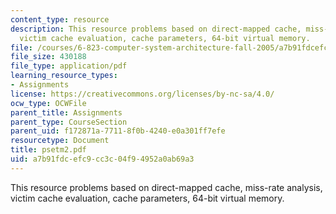 ```yaml
---
content_type: resource
description: This resource problems based on direct-mapped cache, miss-rate analysis,
  victim cache evaluation, cache parameters, 64-bit virtual memory.
file: /courses/6-823-computer-system-architecture-fall-2005/a7b91fdcefc9cc3c04f94952a0ab69a3_psetm2.pdf
file_size: 430188
file_type: application/pdf
learning_resource_types:
- Assignments
license: https://creativecommons.org/licenses/by-nc-sa/4.0/
ocw_type: OCWFile
parent_title: Assignments
parent_type: CourseSection
parent_uid: f172871a-7711-8f0b-4240-e0a301ff7efe
resourcetype: Document
title: psetm2.pdf
uid: a7b91fdc-efc9-cc3c-04f9-4952a0ab69a3
---
```

This resource problems based on direct-mapped cache, miss-rate analysis, victim cache evaluation, cache parameters, 64-bit virtual memory.